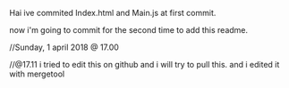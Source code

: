 Hai ive commited Index.html and Main.js at first commit.

now i'm going to commit for the second time to add this readme.

//Sunday, 1 april 2018 @ 17.00 


//@17.11 i tried to edit this on github and i will try to pull this. and i edited it with mergetool

